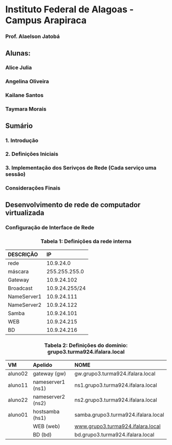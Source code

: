 # Instituto Federal de Alagoas - Campus Arapiraca
### Prof. Alaelson Jatobá

## Alunas:
### Alice Julia
### Angelina Oliveira
### Kailane Santos
### Taymara Morais

## Sumário

### 1. Introdução

### 2. Definições Iniciais

### 3. Implementação dos Serivços de Rede (Cada serviço uma sessão)

### Considerações Finais

## Desenvolvimento de rede de computador virtualizada 

### Configuração de Interface de Rede

### <p><center> Tabela 1: Definições da rede interna </center></p>

| DESCRIÇÃO   | IP             |
|:------------|:---------------|
| rede        | 10.9.24.0      |
| máscara     | 255.255.255.0  |
| Gateway     | 10.9.24.102    |
| Broadcast   | 10.9.24.255/24 |
| NameServer1 | 10.9.24.111    |
| NameServer2 | 10.9.24.122    |
| Samba       | 10.9.24.101    |
| WEB         | 10.9.24.215    |
| BD          | 10.9.24.216    |


### <p><center> Tabela 2: Definições do domínio: <b>grupo3.turma924.ifalara.local</b></center></p>

|        VM         |      Apelido      |               NOME                  |
|:------------------|:------------------|:------------------------------------|
|      aluno02      | gateway (gw)      | gw.grupo3.turma924.ifalara.local    |
|      aluno11      | nameserver1 (ns1) | ns1.grupo3.turma924.ifalara.local   |
|      aluno22      | nameserver2 (ns2) | ns2.grupo3.turma924.ifalara.local   |
|      aluno01      | hostsamba   (hs1) | samba.grupo3.turma924.ifalara.local |
|                   | WEB         (web) | www.grupo3.turma924.ifalara.local   | -->
|                   | BD           (bd) | bd.grupo3.turma924.ifalara.local    |


